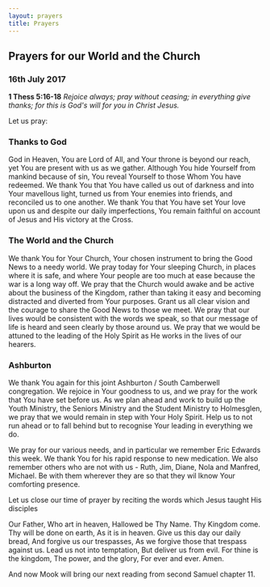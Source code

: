 ```yaml
---
layout: prayers
title: Prayers
---
```


## Prayers for our World and the Church 
### 16th July 2017

__1 Thess 5:16-18__ _Rejoice always; pray without ceasing; in everything give thanks; for this is God's will for you in Christ Jesus._

Let us pray:
### Thanks to God
God in Heaven, You are Lord of All, and Your throne is beyond our reach, yet You are present with us as we gather. Although You hide Yourself from mankind because of sin, You reveal Yourself to those Whom You have redeemed. We thank You that You have called us out of darkness and into Your mavellous light, turned us from Your enemies into friends, and reconciled us to one another. We thank You that You have set Your love upon us and despite our daily imperfections, You remain faithful on account of Jesus and His victory at the Cross. 

### The World and the Church
We thank You for Your Church, Your chosen instrument to bring the Good News to a needy world. 
We pray today for Your sleeping Church, in places where it is safe, and where Your people are too much at ease because the war is a long way off. We pray that the Church would awake and be active about the business of the Kingdom, rather than taking it easy and becoming distracted and diverted from Your purposes. Grant us all clear vision and the courage to share the Good News to those we meet. We pray that our lives would be consistent with the words we speak, so that our message of life is heard and seen clearly by those around us. We pray that we would be attuned to the leading of the Holy Spirit as He works in the lives of our hearers.

### Ashburton
We thank You again for this joint Ashburton / South Camberwell congregation. We rejoice in Your goodness to us, and we pray for the work that You have set before us. As we plan ahead and work to build up the Youth Ministry, the Seniors Ministry and the Student Ministry to Holmesglen, we pray that we would remain in step with Your Holy Spirit. Help us to not run ahead or to fall behind but to recognise Your leading in everything we do.

We pray for our various needs, and in particular we remember Eric Edwards this week. We thank You for his rapid response to new medication. We also remember others who are not with us - Ruth, Jim, Diane, Nola and Manfred, Michael. Be with them wherever they are so that they wil lknow Your comforting presence. 

Let us close our time of prayer by reciting the words which Jesus taught His disciples

Our Father, Who art in heaven,
Hallowed be Thy Name.
Thy Kingdom come. 
Thy will be done on earth, 
As it is in heaven.
Give us this day our daily bread,
And forgive us our trespasses,
As we forgive those that trespass against us. 
Lead us not into temptation, 
But deliver us from evil. 
For thine is the kingdom, 
The power, and the glory, 
For ever and ever. 
Amen.

And now Mook will bring our next reading from second Samuel chapter 11. 